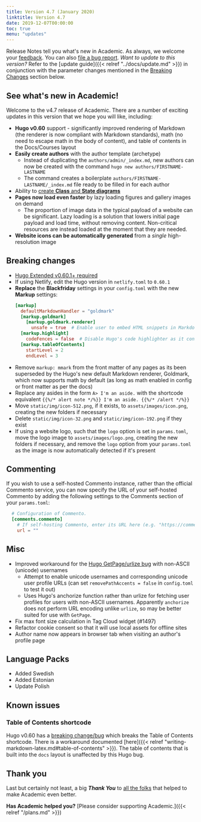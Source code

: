 ```yaml
---
title: Version 4.7 (January 2020)
linktitle: Version 4.7
date: 2019-12-07T00:00:00
toc: true
menu: "updates"
---
```


Release Notes tell you what's new in Academic. As always, we welcome your [feedback](https://github.com/gcushen/hugo-academic/issues). You can also [file a bug report](https://github.com/gcushen/hugo-academic/issues). *Want to update to this version?* Refer to the [update guide]({{< relref "../docs/update.md" >}}) in conjunction with the parameter changes mentioned in the [Breaking Changes](#breaking-changes) section below.

## See what's new in Academic!

Welcome to the v4.7 release of Academic. There are a number of exciting updates in this version that we hope you will like, including:

- **Hugo v0.60** support - significantly improved rendering of Markdown (the renderer is now compliant with Markdown standards), math (no need to escape math in the body of content), and table of contents in the Docs/Courses layout
- **Easily create authors** with the author template (archetype)
  - Instead of duplicating the `authors/admin/_index.md`, new authors can now be created with the command `hugo new authors/FIRSTNAME-LASTNAME`
  - The command creates a boilerplate `authors/FIRSTNAME-LASTNAME/_index.md` file ready to be filled in for each author
- Ability to [create **Class** and **State diagrams**](https://academic-demo.netlify.app/post/writing-technical-content/)
- **Pages now load even faster** by lazy loading figures and gallery images on demand
  - The proportion of image data in the typical payload of a website can be significant. Lazy loading is a solution that lowers initial page payload and load time, without removing content. Non-critical resources are instead loaded at the moment that they are needed.
- **Website icons can be automatically generated** from a _single_ high-resolution image

## Breaking changes

- [Hugo Extended v0.60.1+ required](https://github.com/gohugoio/hugo/releases/tag/v0.60.1)
- If using Netlify, edit the Hugo version in `netlify.toml` to `0.60.1`
- **Replace** the **Blackfriday** settings in your `config.toml` with the new **Markup** settings:
    ```toml
    [markup]
      defaultMarkdownHandler = "goldmark"
      [markup.goldmark]
        [markup.goldmark.renderer]
          unsafe = true  # Enable user to embed HTML snippets in Markdown content.
      [markup.highlight]
        codeFences = false  # Disable Hugo's code highlighter as it conflicts with Academic's highligher.
      [markup.tableOfContents]
        startLevel = 2
        endLevel = 3
    ```
- Remove `markup: mmark` from the front matter of any pages as its been superseded by the Hugo's new default Markdown renderer, Goldmark, which now supports math by default (as long as math enabled in config or front matter as per the docs)
- Replace any asides in the form `A> I'm an aside.` with the shortcode equivalent `{{%/* alert note */%}} I'm an aside. {{%/* /alert */%}}`
- Move `static/img/icon-512.png`, if it exists, to `assets/images/icon.png`, creating the new folders if necessary
- Delete `static/img/icon-32.png` and `static/img/icon-192.png` if they exist
- If using a website logo, such that the `logo` option is set in `params.toml`, move the logo image to `assets/images/logo.png`, creating the new folders if necessary, and remove the `logo` option from your `params.toml` as the image is now automatically detected if it's present

## Commenting

If you wish to use a self-hosted Commento instance, rather than the official Commento service, you can now specify the URL of your self-hosted Commento by adding the following settings to the Comments section of your `params.toml`:

```toml
  # Configuration of Commento.
  [comments.commento]
    # If self-hosting Commento, enter its URL here (e.g. "https://commento.?.com"), otherwise leave empty.
    url = ""
```

## Misc

- Improved workaround for the [Hugo GetPage/urlize bug](https://github.com/gohugoio/hugo/issues/5687) with non-ASCII (unicode) usernames
  - Attempt to enable unicode usernames and corresponding unicode user profile URLs (can set `removePathAccents = false` in `config.toml` to test it out)
  - Uses Hugo's anchorize function rather than urlize for fetching user profiles for users with non-ASCII usernames. Apparently `anchorize` does not perform URL encoding unlike `urlize`, so may be better suited for use with `GetPage`.
- Fix max font size calculation in Tag Cloud widget (#1497)
- Refactor cookie consent so that it will use local assets for offline sites
- Author name now appears in browser tab when visiting an author's profile page

## Language Packs

- Added Swedish
- Added Estonian
- Update Polish

## Known issues

### Table of Contents shortcode

Hugo v0.60 has a [breaking change/bug](https://github.com/yuin/goldmark/issues/26) which breaks the Table of Contents shortcode. There is a workaround documented [here]({{< relref "writing-markdown-latex.md#table-of-contents" >}}). The table of contents that is built into the `docs` layout is unaffected by this Hugo bug.

## Thank you

Last but certainly not least, a big **_Thank You_** to [all the folks](https://github.com/gcushen/hugo-academic/graphs/contributors) that helped to make Academic even better.

**Has Academic helped you?** [Please consider supporting Academic.]({{< relref "/plans.md" >}})
